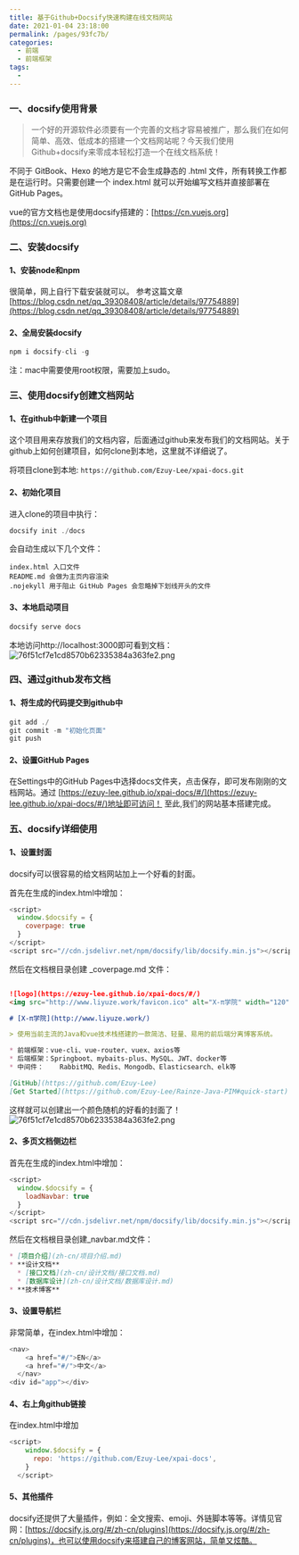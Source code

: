 ```yaml
---
title: 基于Github+Docsify快速构建在线文档网站
date: 2021-01-04 23:18:00
permalink: /pages/93fc7b/
categories:
  - 前端
  - 前端框架
tags:
  - 
---
```


### 一、docsify使用背景
>一个好的开源软件必须要有一个完善的文档才容易被推广，那么我们在如何简单、高效、低成本的搭建一个文档网站呢？今天我们使用Github+docsify来零成本轻松打造一个在线文档系统！

不同于 GitBook、Hexo 的地方是它不会生成静态的 .html 文件，所有转换工作都是在运行时。只需要创建一个 index.html 就可以开始编写文档并直接部署在 GitHub Pages。

vue的官方文档也是使用docsify搭建的：[https://cn.vuejs.org](https://cn.vuejs.org)

### 二、安装docsify

#### 1、安装node和npm

 很简单，网上自行下载安装就可以。
 参考这篇文章[https://blog.csdn.net/qq_39308408/article/details/97754889](https://blog.csdn.net/qq_39308408/article/details/97754889) 

#### 2、全局安装docsify
```js
npm i docsify-cli -g
```
注：mac中需要使用root权限，需要加上sudo。

### 三、使用docsify创建文档网站

#### 1、在github中新建一个项目

这个项目用来存放我们的文档内容，后面通过github来发布我们的文档网站。关于github上如何创建项目，如何clone到本地，这里就不详细说了。

将项目clone到本地:  `https://github.com/Ezuy-Lee/xpai-docs.git`
#### 2、初始化项目

进入clone的项目中执行：
    
```js
docsify init ./docs
```

会自动生成以下几个文件：
    
```text
index.html 入口文件
README.md 会做为主页内容渲染
.nojekyll 用于阻止 GitHub Pages 会忽略掉下划线开头的文件
```
#### 3、本地启动项目
```js
docsify serve docs
```

本地访问http://localhost:3000即可看到文档：
![76f51cf7e1cd8570b62335384a363fe2.png](en-resource://database/2616:2)

### 四、通过github发布文档


#### 1、将生成的代码提交到github中
```js
git add ./
git commit -m "初始化页面"
git push
```
#### 2、设置GitHub Pages

在Settings中的GitHub Pages中选择docs文件夹，点击保存，即可发布刚刚的文档网站。通过 [https://ezuy-lee.github.io/xpai-docs/#/](https://ezuy-lee.github.io/xpai-docs/#/)地址即可访问！
至此,我们的网站基本搭建完成。

### 五、docsify详细使用

#### 1、设置封面
docsify可以很容易的给文档网站加上一个好看的封面。
    
首先在生成的index.html中增加：
```js
<script>
  window.$docsify = {
    coverpage: true
  }
</script>
<script src="//cdn.jsdelivr.net/npm/docsify/lib/docsify.min.js"></script>
```

然后在文档根目录创建 _coverpage.md 文件：
```md

![logo](https://ezuy-lee.github.io/xpai-docs/#/)
<img src="http://www.liyuze.work/favicon.ico" alt="X-π学院" width="120" height="120" align="bottom"　border-radius:2em/>

# [X-π学院](http://www.liyuze.work/)

> 使用当前主流的Java和vue技术栈搭建的一款简洁、轻量、易用的前后端分离博客系统。

* 前端框架：vue-cli、vue-router、vuex、axios等
* 后端框架：Springboot、mybaits-plus、MySQL、JWT、docker等
* 中间件：    RabbitMQ、Redis、Mongodb、Elasticsearch、elk等

[GitHub](https://github.com/Ezuy-Lee)
[Get Started](https://github.com/Ezuy-Lee/Rainze-Java-PIM#quick-start)
```

这样就可以创建出一个颜色随机的好看的封面了！
![76f51cf7e1cd8570b62335384a363fe2.png](en-resource://database/2616:2)


#### 2、多页文档侧边栏

首先在生成的index.html中增加：
```js
<script>
  window.$docsify = {
    loadNavbar: true
  }
</script>
<script src="//cdn.jsdelivr.net/npm/docsify/lib/docsify.min.js"></script>
```

然后在文档根目录创建_navbar.md文件：
```md
* [项目介绍](zh-cn/项目介绍.md)
* **设计文档**
  * [接口文档](zh-cn/设计文档/接口文档.md)
  * [数据库设计](zh-cn/设计文档/数据库设计.md)
* **技术博客**
```

#### 3、设置导航栏

非常简单，在index.html中增加：
```js
<nav>
    <a href="#/">EN</a>
    <a href="#/">中文</a>
  </nav>
<div id="app"></div>
```

#### 4、右上角github链接

在index.html中增加
```js
<script>
    window.$docsify = {
      repo: 'https://github.com/Ezuy-Lee/xpai-docs',
    }
  </script>
```

#### 5、其他插件

docsify还提供了大量插件，例如：全文搜索、emoji、外链脚本等等。详情见官网：[https://docsify.js.org/#/zh-cn/plugins](https://docsify.js.org/#/zh-cn/plugins)，也可以使用docsify来搭建自己的博客网站，简单又炫酷。
